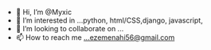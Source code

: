 - 👋 Hi, I’m @Myxic
- 👀 I’m interested in ...python, html/CSS,django, javascript, 
- 💞️ I’m looking to collaborate on ...
- 📫 How to reach me ...ezemenahi56@gmail.com

<!---
Myxic/Myxic is a ✨ special ✨ repository because its `README.md` (this file) appears on your GitHub profile.
You can click the Preview link to take a look at your changes.
--->
